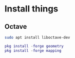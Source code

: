 # Install things


## Octave


```sh
sudo apt install liboctave-dev
```

```m
pkg install -forge geometry
pkg install -forge mapping
```
